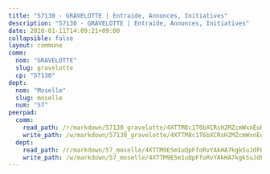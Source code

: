 ```yaml
---
title: "57130 - GRAVELOTTE | Entraide, Annonces, Initiatives"
description: "57130 - GRAVELOTTE | Entraide, Annonces, Initiatives"
date: 2020-01-11T14:09:21+09:00
collapsible: false
layout: commune
comm:
  nom: "GRAVELOTTE"
  slug: gravelotte
  cp: "57130"
dept:
  nom: "Moselle"
  slug: moselle
  num: "57"
peerpad:
  comm:
    read_path: /r/markdown/57130_gravelotte/4XTTM8c1T6bXCRsH2MZcmWxnEuHXcy6c9dZL36jW2JHgPqZgv
    write_path: /w/markdown/57130_gravelotte/4XTTM8c1T6bXCRsH2MZcmWxnEuHXcy6c9dZL36jW2JHgPqZgv-K3TgUPqjmqd5SXbZx1rpjBFxWoPUNipetNNqXUsHCLysL2iBkxWnGEtQnVQR7Ctj25jwP8DWrNbPDLqJGBkQof62UF1C6Y5fSd5VH4iWdvKQBdXLLaZQTMo8SwzSw5pYWn5K1njL
  dept:
    read_path: /r/markdown/57_moselle/4XTTM9E5m1uQpFfoRvYAkHA7kgkSuJdFBSCmoLnZ6YvxmqAKj
    write_path: /w/markdown/57_moselle/4XTTM9E5m1uQpFfoRvYAkHA7kgkSuJdFBSCmoLnZ6YvxmqAKj-K3TgTxpsRhjGfb3pJqDaX4rYTLkyLoK3BLA4awBfhTSCoyNhResrhhmfsEF8aKnccedt5XoBzWeRYfKxQxNKv71ETcpGharLRE7rdgTKY3uSaW3Du2dz8v23YEY268mfYmweTFnR
---
```


